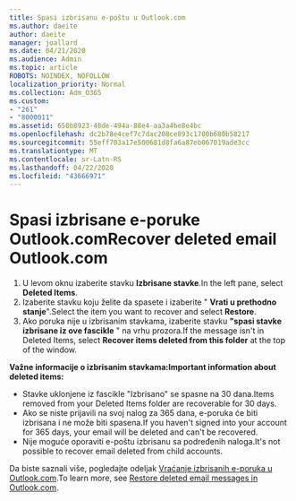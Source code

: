 ```yaml
---
title: Spasi izbrisanu e-poštu u Outlook.com
ms.author: daeite
author: daeite
manager: joallard
ms.date: 04/21/2020
ms.audience: Admin
ms.topic: article
ROBOTS: NOINDEX, NOFOLLOW
localization_priority: Normal
ms.collection: Adm_O365
ms.custom:
- "261"
- "8000011"
ms.assetid: 650b8923-48de-494a-88e4-aa3a4be8e4bc
ms.openlocfilehash: dc2b78e4cef7c7dac208ce893c1700b680b58217
ms.sourcegitcommit: 55eff703a17e500681d8fa6a87eb067019ade3cc
ms.translationtype: MT
ms.contentlocale: sr-Latn-RS
ms.lasthandoff: 04/22/2020
ms.locfileid: "43666971"
---
```

# <a name="recover-deleted-email-outlookcom"></a><span data-ttu-id="922bb-102">Spasi izbrisane e-poruke Outlook.com</span><span class="sxs-lookup"><span data-stu-id="922bb-102">Recover deleted email Outlook.com</span></span>

1. <span data-ttu-id="922bb-103">U levom oknu izaberite stavku **Izbrisane stavke**.</span><span class="sxs-lookup"><span data-stu-id="922bb-103">In the left pane, select **Deleted Items**.</span></span>
2. <span data-ttu-id="922bb-104">Izaberite stavku koju želite da spasete i izaberite " **Vrati u prethodno stanje**".</span><span class="sxs-lookup"><span data-stu-id="922bb-104">Select the item you want to recover and select **Restore**.</span></span>
3. <span data-ttu-id="922bb-105">Ako poruka nije u izbrisanim stavkama, izaberite stavku **"spasi stavke izbrisane iz ove fascikle** " na vrhu prozora.</span><span class="sxs-lookup"><span data-stu-id="922bb-105">If the message isn't in Deleted Items, select **Recover items deleted from this folder** at the top of the window.</span></span>

 <span data-ttu-id="922bb-106">**Važne informacije o izbrisanim stavkama:**</span><span class="sxs-lookup"><span data-stu-id="922bb-106">**Important information about deleted items:**</span></span>
  
- <span data-ttu-id="922bb-107">Stavke uklonjene iz fascikle "Izbrisano" se spasne na 30 dana.</span><span class="sxs-lookup"><span data-stu-id="922bb-107">Items removed from your Deleted Items folder are recoverable for 30 days.</span></span>
- <span data-ttu-id="922bb-108">Ako se niste prijavili na svoj nalog za 365 dana, e-poruka će biti izbrisana i ne može biti spasena.</span><span class="sxs-lookup"><span data-stu-id="922bb-108">If you haven't signed into your account for 365 days, your email will be deleted and can't be recovered.</span></span>
- <span data-ttu-id="922bb-109">Nije moguće oporaviti e-poštu izbrisanu sa podređenih naloga.</span><span class="sxs-lookup"><span data-stu-id="922bb-109">It's not possible to recover email deleted from child accounts.</span></span>

<span data-ttu-id="922bb-110">Da biste saznali više, pogledajte odeljak [Vraćanje izbrisanih e-poruka u Outlook.com](https://support.office.com/article/cf06ab1b-ae0b-418c-a4d9-4e895f83ed50?wt.mc_id=Office_Outlook_com_Alchemy).</span><span class="sxs-lookup"><span data-stu-id="922bb-110">To learn more, see [Restore deleted email messages in Outlook.com](https://support.office.com/article/cf06ab1b-ae0b-418c-a4d9-4e895f83ed50?wt.mc_id=Office_Outlook_com_Alchemy).</span></span>